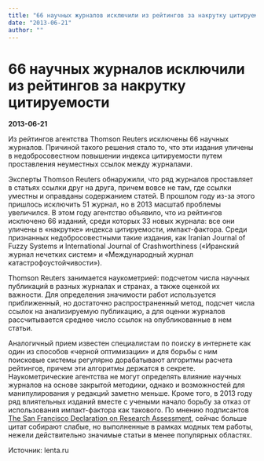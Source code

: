 ```yaml
---
title: "66 научных журналов исключили из рейтингов за накрутку цитируемости"
date: "2013-06-21"
author: ""
---
```


# 66 научных журналов исключили из рейтингов за накрутку цитируемости

**2013-06-21** 

Из рейтингов агентства Thomson Reuters исключены 66 научных журналов. Причиной такого решения стало то, что эти издания уличены в недобросовестном повышении индекса цитируемости путем проставления неуместных ссылок между журналами.

Эксперты Thomson Reuters обнаружили, что ряд журналов проставляет в статьях ссылки друг на друга, причем вовсе не там, где ссылки уместны и оправданы содержанием статей. В прошлом году из-за этого пришлось исключить 51 журнал, но в 2013 масштаб проблемы увеличился. В этом году агентство объявило, что из рейтингов исключено 66 изданий, среди которых 33 новых журнала: все они уличены в «накрутке» индекса цитируемости, импакт-фактора. Среди признанных недобросовестными такие издания, как Iranian Journal of Fuzzy Systems и International Journal of Crashworthiness («Иранский журнал нечетких систем» и «Международный журнал катастрофоустойчивости»).

Thomson Reuters занимается наукометрией: подсчетом числа научных публикаций в разных журналах и странах, а также оценкой их важности. Для определения значимости работ используется приближенный, но достаточно распространенный метод, подсчет числа ссылок на анализируемую публикацию, а для оценки журналов рассчитывается среднее число ссылок на опубликованные в нем статьи.

Аналогичный прием известен специалистам по поиску в интернете как один из способов «черной оптимизации» и для борьбы с ним поисковые системы регулярно дорабатывают алгоритмы расчета рейтингов, причем эти алгоритмы держатся в секрете. Наукометрические агентства не могут определять влияние научных журналов на основе закрытой методики, однако и возможностей для манипулирования у редакций заметно меньше. Кроме того, в 2013 году ряд влиятельных изданий вместе с учеными начало борьбу за отказ от использования импакт-фактора как такового. По мнению подписантов [The San Francisco Declaration on Research Assessment](http://am.ascb.org/dora/), сейчас больше цитат собирают слабые, но выполненные в рамках модных тем работы, нежели действительно значимые статьи в менее популярных областях.

Источник: lenta.ru